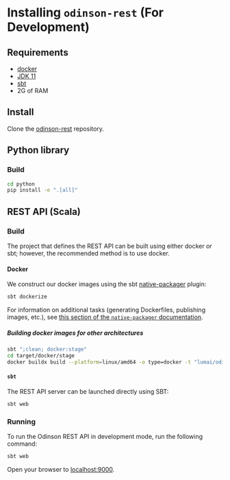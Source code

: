 # Installing `odinson-rest` (For Development)

## Requirements

- [docker](https://docs.docker.com/get-docker/)
- [JDK 11](https://sdkman.io/jdks#AdoptOpenJDK)
- [sbt](https://www.scala-sbt.org/1.x/docs/Installing-sbt-on-Linux.html)
- 2G of RAM

## Install

Clone the [odinson-rest](https://github.com/lum-ai/odinson-rest) repository.

## Python library

### Build

```bash
cd python
pip install -e ".[all]"
```

## REST API (Scala)
### Build

The project that defines the REST API can be built using either docker or sbt; however, the recommended method is to use docker.

#### Docker

We construct our docker images using the sbt [native-packager](https://www.scala-sbt.org/sbt-native-packager/formats/docker.html) plugin:

```scala
sbt dockerize
```

For information on additional tasks (generating Dockerfiles, publishing images, etc.), see [this section of the `native-packager` documentation](https://www.scala-sbt.org/sbt-native-packager/formats/docker.html#tasks).

##### Building docker images for other architectures

```bash
sbt ";clean; docker:stage"
cd target/docker/stage
docker buildx build --platform=linux/amd64 -o type=docker -t "lumai/odinson-rest-api:amd64" .
```

#### `sbt`

The REST API server can be launched directly using SBT:

```scala
sbt web
```

### Running

To run the Odinson REST API in development mode, run the following command:

```bash
sbt web
```

Open your browser to [localhost:9000](http://localhost:9000).
